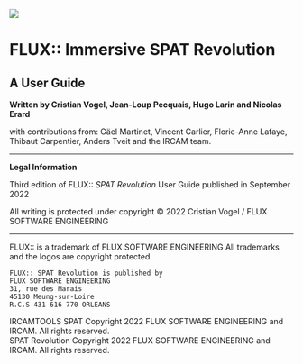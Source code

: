 ![]( https://media.githubusercontent.com/media/FLUX-SE/doc_images/main/SpatR/Generic/SPATionautsImage.png)

# FLUX:: Immersive SPAT Revolution

## A User Guide

**Written by Cristian Vogel, Jean-Loup Pecquais, Hugo Larin and Nicolas Erard**

with contributions from:
Gäel Martinet, Vincent Carlier, Florie-Anne Lafaye, Thibaut Carpentier, Anders Tveit and the IRCAM team.

---

**Legal Information**

Third edition of FLUX:: _SPAT Revolution_ User Guide published in September 2022

All writing is protected under copyright © 2022 Cristian Vogel / FLUX SOFTWARE ENGINEERING

---
FLUX:: is a trademark of FLUX SOFTWARE ENGINEERING
All trademarks and the logos are copyright protected.

```
FLUX:: SPAT Revolution is published by
FLUX SOFTWARE ENGINEERING
31, rue des Marais
45130 Meung-sur-Loire
R.C.S 431 616 770 ORLEANS
```

IRCAMTOOLS SPAT Copyright 2022 FLUX SOFTWARE ENGINEERING and IRCAM. All rights reserved.  
SPAT Revolution Copyright 2022 FLUX SOFTWARE ENGINEERING and IRCAM. All rights reserved.
